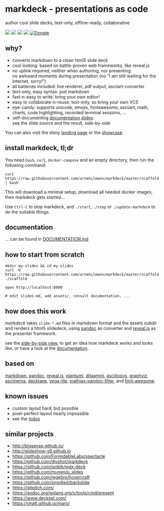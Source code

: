 # markdeck - presentations as code</br>

author cool slide decks, text-only, offline-ready, collaborative


![](https://img.shields.io/github/forks/arnehilmann/markdeck.svg)
![](https://img.shields.io/github/stars/arnehilmann/markdeck.svg)
![](https://img.shields.io/github/issues/arnehilmann/markdeck.svg)
![](https://img.shields.io/github/license/arnehilmann/markdeck.svg)
[![Donate](https://img.shields.io/badge/Donate-PayPal-green.svg)](https://paypal.me/ArneHilmann)
<!--
https://img.shields.io/twitter/url/https/github.com/arnehilmann/markdeck.svg?style=social
-->

## why?

* converts markdown to a clean html5 slide deck
* cool looking: based on battle-proven web frameworks, like reveal.js
* no uplink required, neither when authoring, nor presenting:</br>
    no awkward moments during presentation (no "I am still waiting for the Internet, sorry!")
* all batteries included: live renderer, pdf output, asciiart-converter
* text-only, easy syntax: just markdown
* fast-n-easy to write: bring your own editor!
* easy to collaborate-n-reuse: text-only, so bring your own VCS
* eye-candy: supports unicode, emojis, fontawesome, asciiart, math, charts, code highlighting,
    recorded terminal sessions, ...
* self-documenting [documentation slides](DOCUMENTATION.md#self-documenting-documentation-slides):</br>
    see the slide source and the result, side-by-side

You can also visit the shiny [landing page](https://arnehilmann.github.io/markdeck/)
or the [showcase](https://arnehilmann.github.io/markdeck/showcase/).


## install markdeck, tl;dr

You need `bash`, `curl`, `docker-compose` and an empty directory, then run the following command:
```
curl https://raw.githubusercontent.com/arnehilmann/markdeck/master/scaffold | bash
```

This will download a minimal setup, download all needed docker images,
then markdeck gets started...

Use `Ctrl-C` to stop markdeck, and `./start`, `./stop` or `./update-markdeck` to do the suitable things.


## documentation

... can be found in [DOCUMENTATION.md](DOCUMENTATION.md)


## how to start from scratch

```
mkdir my-slides && cd my-slides
curl -O https://raw.githubusercontent.com/arnehilmann/markdeck/master/scaffold
./scaffold
```

```
open http://localhost:8080
```

```
# edit slides.md, add assets/, consult documentation, ...
```


## how does this work

*markdeck* takes ```slide-*.md``` files in markdown format
and the assets subdir
and renders a html5 slidedeck, using [pandoc](http://pandoc.org) as converter
and [reveal.js](http://lab.hakim.se/reveal-js/) as the presenter framework.

see the
[side-by-side view](https://arnehilmann.github.io/markdeck/showcase/explain.html),
to get an idea how markdeck works and looks like, or have a look
at the [documentation](DOCUMENTATION.md).


## based on

[markdown](https://daringfireball.net/projects/markdown/syntax),
[pandoc](https://pandoc.org/),
[reveal.js](https://revealjs.com/#/),
[plantuml](http://wiki.plantuml.net/site/index),
[ditaamini](http://ditaa.sourceforge.net/),
[asciitosvg](https://github.com/dhobsd/asciitosvg),
[graphviz](https://www.graphviz.org/),
[asciinema](https://asciinema.org/),
[decktape](https://github.com/astefanutti/decktape), 
[vega-lite](https://vega.github.io/vega-lite/),
[mathjax-pandoc-filter](https://www.npmjs.com/package/mathjax-pandoc-filter), and
[font-awesome](https://fontawesome.com/).


## known issues

* custom layout hard, but possible
* pixel-perfect layout nearly impossible
* see the [todos](TODOS.md)


## similar projects

* http://bigsense.github.io/
* http://slideshow-s9.github.io
* https://github.com/FormidableLabs/spectacle
* https://github.com/divshot/markdeck
* https://github.com/jxnblk/mdx-deck
* https://github.com/munen/p_slides
* https://github.com/regebro/hovercraft
* https://github.com/sinedied/backslide
* https://gitpitch.com/
* https://godoc.org/golang.org/x/tools/cmd/present
* https://www.deckset.com/
* https://yhatt.github.io/marp/
